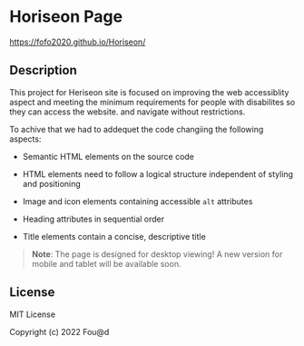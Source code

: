 # Horiseon Page 

https://fofo2020.github.io/Horiseon/

## Description 

This project for Heriseon site is focused on improving the web accessiblity aspect and meeting the minimum requirements for people with disabilites so they can access the website. and navigate without restrictions. 

To achive that we had to addequet the code changiing the following aspects:

* Semantic HTML elements on the source code

* HTML elements need to follow a logical structure independent of styling and positioning

* Image and icon elements containing accessible `alt` attributes

* Heading attributes in sequential order

* Title elements contain a concise, descriptive title



> **Note**: The page is designed for desktop viewing! A new version for mobile and tablet will be available soon.

## License

MIT License

Copyright (c) 2022 Fou@d



